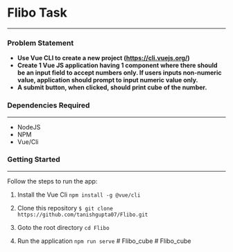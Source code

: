 # Flibo Task

---

### Problem Statement

- **Use Vue CLI to create a new project (https://cli.vuejs.org/)**
- **Create 1 Vue JS application having 1 component where there should be an input field to accept numbers only. If users inputs non-numeric value, application should prompt to input numeric value only.**
- **A submit button, when clicked, should print cube of the number.**

### Dependencies Required

---

- NodeJS
- NPM
- Vue/Cli

### Getting Started

---

Follow the steps to run the app:

1. Install the Vue Cli
   `npm install -g @vue/cli`

2. Clone this repository
   `$ git clone https://github.com/tanishgupta07/Flibo.git`

3. Goto the root directory
   `cd Flibo`

4. Run the application
   `npm run serve`
#   F l i b o _ c u b e  
 # Flibo_cube
